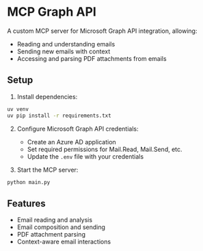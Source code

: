 # MCP Graph API

A custom MCP server for Microsoft Graph API integration, allowing:
- Reading and understanding emails
- Sending new emails with context
- Accessing and parsing PDF attachments from emails

## Setup

1. Install dependencies:
```bash
uv venv
uv pip install -r requirements.txt
```

2. Configure Microsoft Graph API credentials:
   - Create an Azure AD application
   - Set required permissions for Mail.Read, Mail.Send, etc.
   - Update the `.env` file with your credentials

3. Start the MCP server:
```bash
python main.py
```

## Features

- Email reading and analysis
- Email composition and sending
- PDF attachment parsing
- Context-aware email interactions 